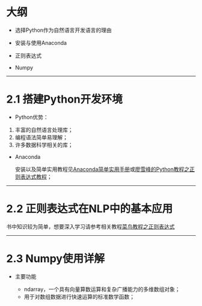 # 大纲

- 选择Python作为自然语言开发语言的理由

- 安装与使用Anaconda

- 正则表达式

- Numpy

---

# 2.1 搭建Python开发环境


- Python优势：

1. 丰富的自然语言处理库；
2. 编程语法简单易理解；
3. 许多数据科学相关的库；

- Anaconda

	安装以及简单实用教程见[Anaconda简单实用手册](https://blog.csdn.net/github_39655029/article/details/85238899)或[廖雪峰的Python教程之正则表达式教程](https://www.liaoxuefeng.com/wiki/1016959663602400/1017639890281664)；

---

# 2.2 正则表达式在NLP中的基本应用

书中知识较为简单，想要深入学习请参考相关教程[菜鸟教程之正则表达式](https://www.runoob.com/regexp/regexp-syntax.html)

---

# 2.3 Numpy使用详解

- 主要功能

	- ndarray，一个具有向量算数运算和复杂广播能力的多维数组对象；
	- 用于对数组数据进行快速运算的标准数学函数；


